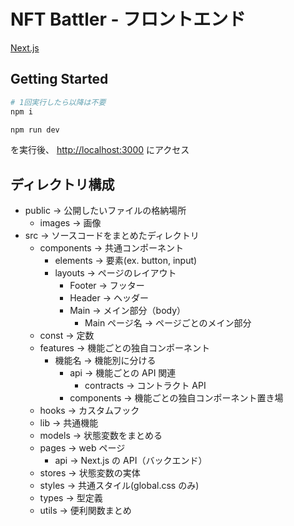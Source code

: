 # NFT Battler - フロントエンド

[Next.js](https://nextjs.org/)

## Getting Started

```bash
# 1回実行したら以降は不要
npm i

npm run dev
```

を実行後、 [http://localhost:3000](http://localhost:3000) にアクセス

## ディレクトリ構成

- public -> 公開したいファイルの格納場所
  - images -> 画像
- src -> ソースコードをまとめたディレクトリ
  - components -> 共通コンポーネント
    - elements -> 要素(ex. button, input)
    - layouts -> ページのレイアウト
      - Footer -> フッター
      - Header -> ヘッダー
      - Main -> メイン部分（body）
        - Main ページ名 -> ページごとのメイン部分
  - const -> 定数
  - features -> 機能ごとの独自コンポーネント
    - 機能名 -> 機能別に分ける
      - api -> 機能ごとの API 関連
        - contracts -> コントラクト API
      - components -> 機能ごとの独自コンポーネント置き場
  - hooks -> カスタムフック
  - lib -> 共通機能
  - models -> 状態変数をまとめる
  - pages -> web ページ
    - api -> Next.js の API（バックエンド）
  - stores -> 状態変数の実体
  - styles -> 共通スタイル(global.css のみ)
  - types -> 型定義
  - utils -> 便利関数まとめ

